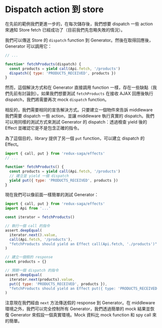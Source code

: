 # Dispatch action 到 store

在先前的範例我們更進一步的，在每次儲存後，我們想要 dispatch 一些 action 來通知 Store fetch 已經成功了（目前我們先忽略失敗的情況）。

我們可以傳送 Store 的 `dispatch` function 到 Generator。然後在取得回應後，Generator 可以調用它：

```javascript
// ...

function* fetchProducts(dispatch) {
  const products = yield call(Api.fetch, '/products')
  dispatch({ type: 'PRODUCTS_RECEIVED', products })
}
```

然而，這個解決方式和在 Generator 直接調用 function 一樣，存在一些缺點（我們先前有討論到）。如果我們想要測試 `fetchProducts` 在接收 AJAX 回應後執行 dispatch，我們將需要再次 mock `dispatch` function。

相反的，我們需要相同的宣告解決方式。只要建立一個物件來告訴 middleware 我們需要 dispatch 一些 action，並讓 middleware 執行真實的 dispatch。我們可以用同樣的測試方式來測試 Generator 的 dispatch：透過檢查 yield 後的 Effect 並確認它是不是包含正確的指令。

為了這個目的，library 提供了另一個 `put` function，可以建立 dispatch 的 Effect。

```javascript
import { call, put } from 'redux-saga/effects'
// ...

function* fetchProducts() {
  const products = yield call(Api.fetch, '/products')
  // 建立並 yield 一個 dispatch
  yield put({ type: 'PRODUCTS_RECEIVED', products })
}
```

現在我們可以像前面一樣簡單的測試 Generator：

```javascript
import { call, put } from 'redux-saga/effects'
import Api from '...'

const iterator = fetchProducts()

// 執行一個 call 的指令
assert.deepEqual(
  iterator.next().value,
  call(Api.fetch, '/products'),
  "fetchProducts should yield an Effect call(Api.fetch, './products')"
)

// 建立一個假的 response
const products = {}

// 預期一個 dispatch 的指令
assert.deepEqual(
  iterator.next(products).value,
  put({ type: 'PRODUCTS_RECEIVED', products }),
  "fetchProducts should yield an Effect put({ type: 'PRODUCTS_RECEIVED', products })"
)
```

注意現在我們經由 `next` 方法傳送假的 response 到 Generator。在 middleware 環境之外，我們可以完全控制所有 Generator，我們透過簡單的 mock 結果並恢復 Generator 來假設一個真實環境。Mock 資料比 mock function 和 spy call 來的簡單。

